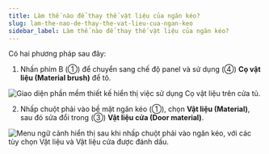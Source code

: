 ```yaml
---
title: Làm thế nào để thay thế vật liệu của ngăn kéo?
slug: lam-the-nao-de-thay-the-vat-lieu-cua-ngan-keo
sidebar_label: Làm thế nào để thay thế vật liệu của ngăn kéo?
---
```


Có hai phương pháp sau đây:

1. Nhấn phím B (①) để chuyển sang chế độ panel và sử dụng (④) **Cọ vật liệu (Material brush)** để tô.

![Giao diện phần mềm thiết kế hiển thị việc sử dụng Cọ vật liệu trên cửa tủ.](https://storage.googleapis.com/jegavn_kb/images/d51a5103-3641-41b9-a72f-821dd4d75603.png)

2. Nhấp chuột phải vào bề mặt ngăn kéo (①), chọn **Vật liệu (Material)**, sau đó sửa đổi trong (③) **Vật liệu cửa (Door material)**.

![Menu ngữ cảnh hiển thị sau khi nhấp chuột phải vào ngăn kéo, với các tùy chọn Vật liệu và Vật liệu cửa được đánh dấu.](https://storage.googleapis.com/jegavn_kb/images/b6543676-b135-436d-bdce-b5b690650883.png)